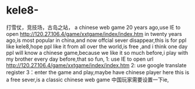# kele8-
打雪仗，竞技场，古岛之站，
a chinese web game 20 years ago,use IE to open 
http://120.27.106.4/game/xxtgame/index/index.htm
in twenty years ago,is most popular in china,and now offcial sever disappear,this is for
ppl like kele8,hope ppl like it from all over the world,is free ,and i think one day ppl will know a chinese 
game,because we like it so much before,i play with my brother every day before,that so fun,
1: use IE to open url http://120.27.106.4/game/xxtgame/index/index.htm
2: use google translate register
3：enter the game and play,maybe have chinese player here
this is a free sever,is a classic chinese web game
中国玩家需要设置一下ie,
